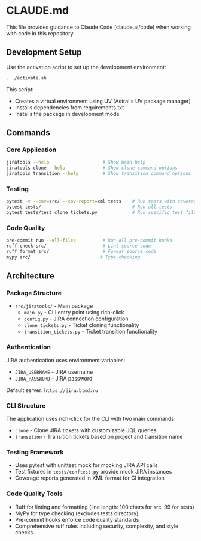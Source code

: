 # CLAUDE.md

This file provides guidance to Claude Code (claude.ai/code) when working with code in this repository.

## Development Setup

Use the activation script to set up the development environment:
```bash
. ./activate.sh
```

This script:
- Creates a virtual environment using UV (Astral's UV package manager)
- Installs dependencies from requirements.txt
- Installs the package in development mode

## Commands

### Core Application
```bash
jiratools --help                    # Show main help
jiratools clone --help              # Show clone command options
jiratools transition --help         # Show transition command options
```

### Testing
```bash
pytest -v --cov=src/ --cov-report=xml tests    # Run tests with coverage
pytest tests/                                  # Run all tests
pytest tests/test_clone_tickets.py             # Run specific test file
```

### Code Quality
```bash
pre-commit run --all-files          # Run all pre-commit hooks
ruff check src/                     # Lint source code
ruff format src/                    # Format source code
mypy src/                          # Type checking
```

## Architecture

### Package Structure
- `src/jiratools/` - Main package
  - `main.py` - CLI entry point using rich-click
  - `config.py` - JIRA connection configuration
  - `clone_tickets.py` - Ticket cloning functionality
  - `transition_tickets.py` - Ticket transition functionality

### Authentication
JIRA authentication uses environment variables:
- `JIRA_USERNAME` - JIRA username
- `JIRA_PASSWORD` - JIRA password

Default server: `https://jira.btmd.ru`

### CLI Structure
The application uses rich-click for the CLI with two main commands:
- `clone` - Clone JIRA tickets with customizable JQL queries
- `transition` - Transition tickets based on project and transition name

### Testing Framework
- Uses pytest with unittest.mock for mocking JIRA API calls
- Test fixtures in `tests/conftest.py` provide mock JIRA instances
- Coverage reports generated in XML format for CI integration

### Code Quality Tools
- Ruff for linting and formatting (line length: 100 chars for src, 99 for tests)
- MyPy for type checking (excludes tests directory)
- Pre-commit hooks enforce code quality standards
- Comprehensive ruff rules including security, complexity, and style checks
